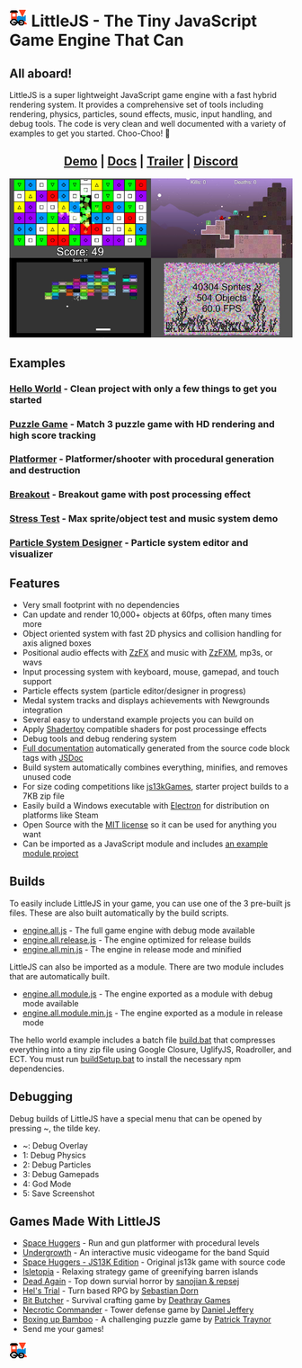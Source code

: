 # ![LittleJS Logo](favicon.png) LittleJS - The Tiny JavaScript Game Engine That Can

## All aboard!

LittleJS is a super lightweight JavaScript game engine with a fast hybrid rendering system. It provides a comprehensive set of tools including rendering, physics, particles, sound effects, music, input handling, and debug tools. The code is very clean and well documented with a variety of examples to get you started. Choo-Choo! 🚂
<div align="center">
  
## [Demo](https://killedbyapixel.github.io/LittleJS) | [Docs](https://killedbyapixel.github.io/LittleJS/docs) | [Trailer](https://youtu.be/chuBzGjv7Ms) | [Discord](https://discord.gg/zb7hcGkyZe)
</div>

![LittleJS Screenshot](examples/screenshot.jpg)

## Examples

### [Hello World](https://killedbyapixel.github.io/LittleJS/) - Clean project with only a few things to get you started
### [Puzzle Game](https://killedbyapixel.github.io/LittleJS/examples/puzzle) - Match 3 puzzle game with HD rendering and high score tracking
### [Platformer](https://killedbyapixel.github.io/LittleJS/examples/platformer) - Platformer/shooter with procedural generation and destruction
### [Breakout](https://killedbyapixel.github.io/LittleJS/examples/breakout) - Breakout game with post processing effect
### [Stress Test](https://killedbyapixel.github.io/LittleJS/examples/stress) - Max sprite/object test and music system demo
### [Particle System Designer](https://killedbyapixel.github.io/LittleJS/examples/particles) - Particle system editor and visualizer

## Features

- Very small footprint with no dependencies
- Can update and render 10,000+ objects at 60fps, often many times more
- Object oriented system with fast 2D physics and collision handling for axis aligned boxes
- Positional audio effects with [ZzFX](https://killedbyapixel.github.io/ZzFX/) and music with [ZzFXM](https://keithclark.github.io/ZzFXM/), mp3s, or wavs
- Input processing system with keyboard, mouse, gamepad, and touch support
- Particle effects system (particle editor/designer in progress)
- Medal system tracks and displays achievements with Newgrounds integration
- Several easy to understand example projects you can build on
- Apply [Shadertoy](https://www.shadertoy.com) compatible shaders for post processinge effects
- Debug tools and debug rendering system
- [Full documentation](https://killedbyapixel.github.io/LittleJS/docs) automatically generated from the source code block tags with [JSDoc](https://github.com/jsdoc/jsdoc)
- Build system automatically combines everything, minifies, and removes unused code
- For size coding competitions like [js13kGames](https://js13kgames.com/), starter project builds to a 7KB zip file
- Easily build a Windows executable with [Electron](https://www.electronjs.org/) for distribution on platforms like Steam
- Open Source with the [MIT license](https://github.com/KilledByAPixel/LittleJS/blob/main/LICENSE) so it can be used for anything you want
- Can be imported as a JavaScript module and includes [an example module project](https://killedbyapixel.github.io/LittleJS/examples/module)

## Builds

To easily include LittleJS in your game, you can use one of the 3 pre-built js files. These are also built automatically by the build scripts.

- [engine.all.js](https://github.com/KilledByAPixel/LittleJS/blob/main/engine/engine.all.js) - The full game engine with debug mode available
- [engine.all.release.js](https://github.com/KilledByAPixel/LittleJS/blob/main/engine/engine.all.release.js) - The engine optimized for release builds
- [engine.all.min.js](https://github.com/KilledByAPixel/LittleJS/blob/main/engine/engine.all.min.js) - The engine in release mode and minified

LittleJS can also be imported as a module. There are two module includes that are automatically built.

- [engine.all.module.js](https://github.com/KilledByAPixel/LittleJS/blob/main/engine/engine.all.module.js) - The engine exported as a module with debug mode available
- [engine.all.module.min.js](https://github.com/KilledByAPixel/LittleJS/blob/main/engine/engine.all.module.min.js) - The engine exported as a module in release mode

The hello world example includes a batch file [build.bat](https://github.com/KilledByAPixel/LittleJS/blob/main/build.bat) that compresses everything into a tiny zip file using Google Closure, UglifyJS, Roadroller, and ECT. You must run [buildSetup.bat](https://github.com/KilledByAPixel/LittleJS/blob/main/buildSetup.bat) to install the necessary npm dependencies.

## Debugging

Debug builds of LittleJS have a special menu that can be opened by pressing ~, the tilde key.

- ~: Debug Overlay
- 1: Debug Physics
- 2: Debug Particles
- 3: Debug Gamepads
- 4: God Mode
- 5: Save Screenshot

## Games Made With LittleJS

- [Space Huggers](https://www.newgrounds.com/portal/view/819609) - Run and gun platformer with procedural levels
- [Undergrowth](https://undergrowth.squidband.uk/) - An interactive music videogame for the band Squid
- [Space Huggers - JS13K Edition](https://github.com/KilledByAPixel/SpaceHuggers) - Original js13k game with source code
- [Isletopia](https://store.steampowered.com/app/1861260/Isletopia) - Relaxing strategy game of greenifying barren islands
- [Dead Again](https://js13kgames.com/entries/dead-again) - Top down survial horror by [sanojian & repsej](https://github.com/sanojian/js13k_2022)
- [Hel's Trial](https://js13kgames.com/entries/hels-trial) - Turn based RPG by [Sebastian Dorn](https://github.com/sebadorn/js13k-2022-death)
- [Bit Butcher](https://js13kgames.com/entries/bit-butcher) - Survival crafting game by [Deathray Games](https://github.com/deathraygames/bit-butcher)
- [Necrotic Commander](https://js13kgames.com/entries/necrotic-commander) - Tower defense game by [Daniel Jeffery](https://github.com/d-jeffery/NecroticCommander)
- [Boxing up Bamboo](https://patrickgh3.itch.io/boxing-up-bamboo) - A challenging puzzle game by [Patrick Traynor](https://cwpat.me/about)
- Send me your games!

![LittleJS Logo](favicon.png)
